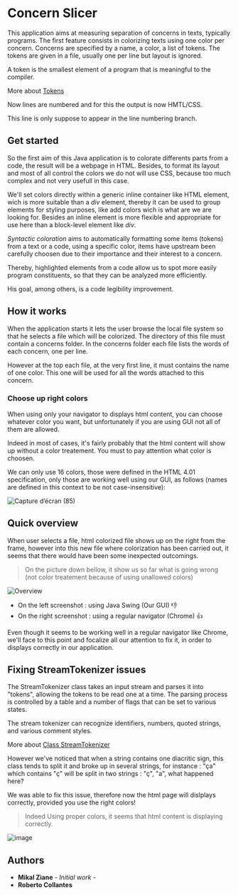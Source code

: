 # Concern Slicer

This application aims at measuring separation of concerns in texts, typically programs.
The first feature consists in colorizing texts using one color per concern.
Concerns are specified by a name, a color, a list of tokens.
The tokens are given in a file, usually one per line but layout is ignored.

A token is the smallest element of a program that is meaningful to the compiler.

More about [Tokens](https://www.edureka.co/blog/tokens-in-java/)

Now lines are numbered and for this the output is now HMTL/CSS.

This line is only suppose to appear in the line numbering branch.

## Get started

So the first aim of this Java application is to colorate differents parts from a code, the result will be  a webpage in HTML.
Besides, to format its layout and most of all control the colors we do not will use CSS, because too much complex and not very usefull in this case.

We'll set colors directly within a generic inline container like HTML **<span>** element, wich is more suitable than a *div* element, thereby it can be used to group elements for styling purposes, like add colors wich is what are we are looking for.
Besides an inline element is more flexible and appropriate for use here than a block-level element like *div*.

*Syntactic coloration* aims to automatically formatting some items (tokens) from a text or a code, 
using a specific color, items have upstream been carefully choosen due to their importance 
and their interest to a concern.    

Thereby, highlighted elements from a code allow us to spot more easily program constituents, 
so that they can be analyzed more efficiently.

His goal, among others,  is a code  legibility improvement.


## How it works

When the application starts it lets the user browse the local file system so that he selects a file which will be colorized.
The directory of this file must contain a concerns folder.
In the concerns folder each file lists the words of each concern, one per line. 

However at the top each file, at the very first line, it must contains the name of one color. This one will be used for all the words attached to this concern.

### Choose up right colors

When using only your navigator to displays html content, you can choose whatever color you want, but unfortunately if you are using GUI not all of them are allowed.

Indeed in most of cases, it's fairly probably that the html content will show up without a color treatement. You must to pay attention what color is choosen.

We can only use 16 colors, those were defined in the HTML 4.01 specification, only those are working well using our GUI, as  follows (names are defined in this context to be not case-insensitive):

![Capture d’écran (85)](https://user-images.githubusercontent.com/56639090/84779404-a68ec480-afe4-11ea-8144-12d9dadbac2d.png)


## Quick overview

When user selects a file, html colorized file shows up on the right from the frame, however
into this new file where colorization has been carried out, it seems that there would have been some
inexpected outcomings.

>On the picture down bellow, it show us so far what is going wrong (not color treatement because of using unallowed colors)
 
![Overview](https://user-images.githubusercontent.com/56639090/83023498-48963f00-a02d-11ea-9e7f-b1297ad37b0f.png)

- On the left screenshot : using Java Swing (Our GUI) :thumbsdown:                                
- On the right screenshot : using a regular navigator (Chrome) :thumbsup: 

Even though it seems to be working well in a regular navigator like Chrome, we'll face to this point
and focalize all our attention to fix it, in order to displays correctly in our application.

## Fixing StreamTokenizer issues

The StreamTokenizer class takes an input stream and parses it into "tokens", allowing the tokens to be read one at a time. The parsing process is controlled by a table and a number of flags that can be set to various states. 

The stream tokenizer can recognize identifiers, numbers, quoted strings, and various comment styles.

More about  [Class StreamTokenizer](https://docs.oracle.com/javase/7/docs/api/java/io/StreamTokenizer.html) 

However we've noticed that when a string contains one diacritic sign, this class tends to split it and broke up in several strings, for instance : "ça" which contains "ç" will be split in two strings : "ç", "a", what happened here? 

We was able to fix this issue, therefore now the html page will dislplays correctly, 
provided you use the right colors! 

>Indeed Using proper colors, it seems that html content is displaying correctly.

![image](https://user-images.githubusercontent.com/56639090/84497310-d3726d00-acae-11ea-9991-241f0f8e77a6.png)

## Authors 
- __Mikal Ziane__ - *Initial work* -
- __Roberto Collantes__
